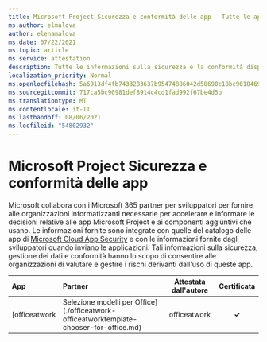 ```yaml
---
title: Microsoft Project Sicurezza e conformità delle app - Tutte le app
ms.author: elmalova
author: elenamalova
ms.date: 07/22/2021
ms.topic: article
ms.service: attestation
description: Tutte le informazioni sulla sicurezza e la conformità disponibili per tutte Microsoft Project app.
localization_priority: Normal
ms.openlocfilehash: 5a6913df4fb7433283637b95474886042d58690c18bc9018469c3aa0d36b3a0e
ms.sourcegitcommit: 717ca5bc90981def8914c4cd1fad992f67be4d5b
ms.translationtype: MT
ms.contentlocale: it-IT
ms.lasthandoff: 08/06/2021
ms.locfileid: "54802932"
---
```

# <a name="microsoft-project-apps-security-and-compliance"></a>Microsoft Project Sicurezza e conformità delle app

Microsoft collabora con i Microsoft 365 partner per sviluppatori per fornire alle organizzazioni informatizzanti necessarie per accelerare e informare le decisioni relative alle app Microsoft Project e ai componenti aggiuntivi che usano. Le informazioni fornite sono integrate con quelle del catalogo delle app di [Microsoft Cloud App Security](https://www.microsoft.com/en-us/enterprise-mobility-security/cloud-app-security) e con le informazioni fornite dagli sviluppatori quando inviano le applicazioni. Tali informazioni sulla sicurezza, gestione dei dati e conformità hanno lo scopo di consentire alle organizzazioni di valutare e gestire i rischi derivanti dall'uso di queste app.

| **App** | **Partner** | **Attestata dall'autore** | **Certificata** |
|:--------|:------------|:----------------------:|:-------------:|
| [officeatwork | Selezione modelli per Office](./officeatwork-officeatworktemplate-chooser-for-office.md) | officeatwork | **✓** | <img alt="Certified application badge" src="../media/certified-badge.png" height="25" width="25" /> |
